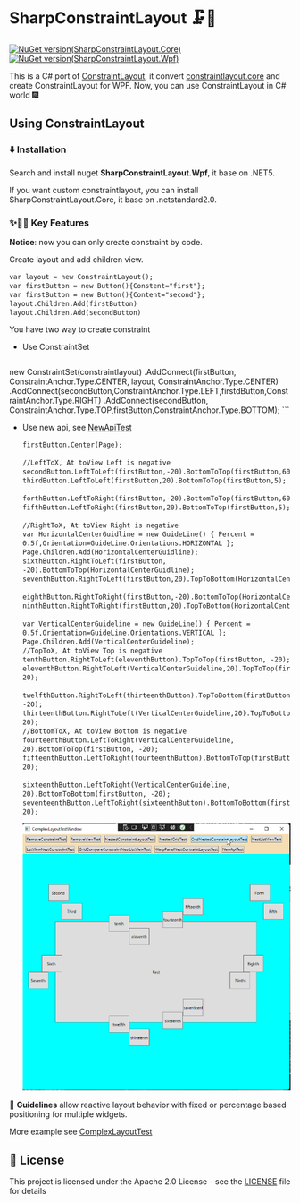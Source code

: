 # SharpConstraintLayout 🗜️📏

[![NuGet version(SharpConstraintLayout.Core)](https://img.shields.io/nuget/v/SharpConstraintLayout.Core?label=SharpConstraintLayout.Core)](https://www.nuget.org/packages/SharpConstraintLayout.Core/)
[![NuGet version(SharpConstraintLayout.Wpf)](https://img.shields.io/nuget/v/SharpConstraintLayout.Wpf?label=SharpConstraintLayout.Wpf)](https://www.nuget.org/packages/SharpConstraintLayout.Wpf/)

This is a C# port of [ConstraintLayout](https://github.com/androidx/constraintlayout), it convert [constraintlayout.core](https://github.com/androidx/constraintlayout/tree/main/constraintlayout/core) and create ConstraintLayout for WPF. Now, you can use ConstraintLayout in C# world 🎆

## Using ConstraintLayout

### ⬇️ Installation

Search and install nuget **SharpConstraintLayout.Wpf**, it base on .NET5.

If you want custom constraintlayout, you can install SharpConstraintLayout.Core, it base on .netstandard2.0.

### ✨🤩📱 Key Features

**Notice**: now you can only create constraint by code.

Create layout and add children view.

```
var layout = new ConstraintLayout();
var firstButton = new Button(){Constent="first"};
var firstButton = new Button(){Content="second"};
layout.Children.Add(firstButton)
layout.Children.Add(secondButton)
```

You have two way to create constraint

- Use ConstraintSet

	```
new ConstraintSet(constraintlayout)
.AddConnect(firstButton, ConstraintAnchor.Type.CENTER, layout, ConstraintAnchor.Type.CENTER)
.AddConnect(secondButton,ConstraintAnchor.Type.LEFT,firstdButton,ConstraintAnchor.Type.RIGHT)
.AddConnect(secondButton, ConstraintAnchor.Type.TOP,firstButton,ConstraintAnchor.Type.BOTTOM);
	```

- Use new api, see [NewApiTest](https://github.com/xtuzy/SharpConstraintLayout/blob/6d2ca9be3273724e2355c6d5581b164228a5f719/SharpConstraintLayout.Example.Reload/ComplexLayoutTestWindow.xaml.cs#L129)

  ```
  firstButton.Center(Page);
  
  //LeftToX, At toView Left is negative
  secondButton.LeftToLeft(firstButton,-20).BottomToTop(firstButton,60);
  thirdButton.LeftToLeft(firstButton,20).BottomToTop(firstButton,5);
  
  forthButton.LeftToRight(firstButton,-20).BottomToTop(firstButton,60);
  fifthButton.LeftToRight(firstButton,20).BottomToTop(firstButton,5);
  
  //RightToX, At toView Right is negative
  var HorizontalCenterGuidline = new GuideLine() { Percent = 0.5f,Orientation=GuideLine.Orientations.HORIZONTAL };
  Page.Children.Add(HorizontalCenterGuidline);
  sixthButton.RightToLeft(firstButton, -20).BottomToTop(HorizontalCenterGuidline);
  seventhButton.RightToLeft(firstButton,20).TopToBottom(HorizontalCenterGuidline);
  
  eighthButton.RightToRight(firstButton,-20).BottomToTop(HorizontalCenterGuidline);
  ninthButton.RightToRight(firstButton,20).TopToBottom(HorizontalCenterGuidline);
  
  var VerticalCenterGuideline = new GuideLine() { Percent = 0.5f,Orientation=GuideLine.Orientations.VERTICAL };
  Page.Children.Add(VerticalCenterGuideline);
  //TopToX, At toView Top is negative
  tenthButton.RightToLeft(eleventhButton).TopToTop(firstButton, -20);
  eleventhButton.RightToLeft(VerticalCenterGuideline,20).TopToTop(firstButton, 20);
  
  twelfthButton.RightToLeft(thirteenthButton).TopToBottom(firstButton, -20);
  thirteenthButton.RightToLeft(VerticalCenterGuideline,20).TopToBottom(firstButton, 20);
  //BottomToX, At toView Bottom is negative
  fourteenthButton.LeftToRight(VerticalCenterGuideline, 20).BottomToTop(firstButton, -20);
  fifteenthButton.LeftToRight(fourteenthButton).BottomToTop(firstButton, 20);
  
  sixteenthButton.LeftToRight(VerticalCenterGuideline, 20).BottomToBottom(firstButton, -20);
  seventeenthButton.LeftToRight(sixteenthButton).BottomToBottom(firstButton, 20);
  ```
  
  
  
  ![newapi](https://github.com/xtuzy/SharpConstraintLayout/blob/master/Resources/NewApi.png)

🦮 **Guidelines** allow reactive layout behavior with fixed or percentage based positioning for multiple widgets.

More example see [ComplexLayoutTest](https://github.com/xtuzy/SharpConstraintLayout/blob/master/SharpConstraintLayout.Example.Reload/ComplexLayoutTestWindow.xaml.cs)

## 🔖 License

This project is licensed under the Apache 2.0 License - see the [LICENSE](LICENSE) file for details



